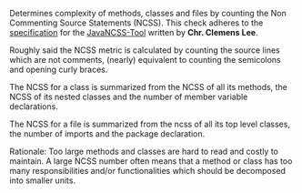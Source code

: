<div>

Determines complexity of methods, classes and files by counting the Non
Commenting Source Statements (NCSS). This check adheres to the
[specification](http://www.kclee.de/clemens/java/javancss/#specification)
for the [JavaNCSS-Tool](http://www.kclee.de/clemens/java/javancss/)
written by **Chr. Clemens Lee**.

</div>

Roughly said the NCSS metric is calculated by counting the source lines
which are not comments, (nearly) equivalent to counting the semicolons
and opening curly braces.

The NCSS for a class is summarized from the NCSS of all its methods, the
NCSS of its nested classes and the number of member variable
declarations.

The NCSS for a file is summarized from the ncss of all its top level
classes, the number of imports and the package declaration.

Rationale: Too large methods and classes are hard to read and costly to
maintain. A large NCSS number often means that a method or class has too
many responsibilities and/or functionalities which should be decomposed
into smaller units.
